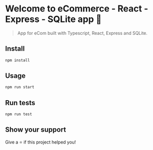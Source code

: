 # Welcome to eCommerce - React - Express - SQLite app 👋

> App for eCom built with Typescript, React, Express and SQLite.

## Install

```sh
npm install
```

## Usage

```sh
npm run start
```

## Run tests

```sh
npm run test
```

## Show your support

Give a ⭐️ if this project helped you!

